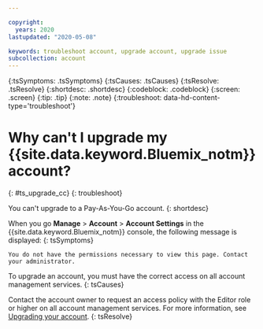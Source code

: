 ```yaml
---

copyright:
  years: 2020
lastupdated: "2020-05-08"

keywords: troubleshoot account, upgrade account, upgrade issue
subcollection: account
---
```


{:tsSymptoms: .tsSymptoms}
{:tsCauses: .tsCauses}
{:tsResolve: .tsResolve}
{:shortdesc: .shortdesc}
{:codeblock: .codeblock}
{:screen: .screen}
{:tip: .tip}
{:note: .note}
{:troubleshoot: data-hd-content-type='troubleshoot'}

# Why can't I upgrade my {{site.data.keyword.Bluemix_notm}} account? 
{: #ts_upgrade_cc}
{: troubleshoot}

You can't upgrade to a Pay-As-You-Go account.
{: shortdesc}

When you go **Manage** > **Account** > **Account Settings** in the {{site.data.keyword.Bluemix_notm}} console, the following message is displayed:
{: tsSymptoms}

`You do not have the permissions necessary to view this page. Contact your administrator.`

To upgrade an account, you must have the correct access on all account management services. 
{: tsCauses}

Contact the account owner to request an access policy with the Editor role or higher on all account management services. For more information, see [Upgrading your account](/docs/account?topic=account-upgrading-account). 
{: tsResolve}
